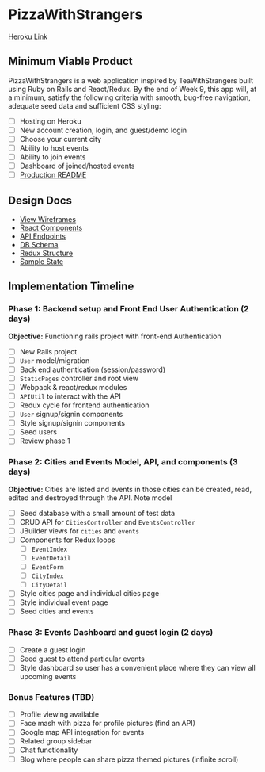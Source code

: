 # PizzaWithStrangers

[Heroku Link](#)

## Minimum Viable Product

PizzaWithStrangers is a web application inspired by TeaWithStrangers built using Ruby on Rails and React/Redux. By the end of Week 9, this app will, at a minimum, satisfy the following criteria with smooth, bug-free navigation, adequate seed data and sufficient CSS styling:
- [ ] Hosting on Heroku
- [ ] New account creation, login, and guest/demo login
- [ ] Choose your current city
- [ ] Ability to host events
- [ ] Ability to join events
- [ ] Dashboard of joined/hosted events
- [ ] [Production README](https://github.com/smgoy/PizzaWithStrangers/blob/master/README.rdoc)

## Design Docs

- [View Wireframes](https://github.com/smgoy/PizzaWithStrangers/tree/master/docs/wireframes)
- [React Components](https://github.com/smgoy/PizzaWithStrangers/blob/master/docs/component-heirarchy.md)
- [API Endpoints](https://github.com/smgoy/PizzaWithStrangers/blob/master/docs/api-endpoints.md)
- [DB Schema](https://github.com/smgoy/PizzaWithStrangers/blob/master/docs/schema.md)
- [Redux Structure](https://github.com/smgoy/PizzaWithStrangers/blob/master/docs/redux-structure.md)
- [Sample State](https://github.com/smgoy/PizzaWithStrangers/blob/master/docs/sample-state.md)

## Implementation Timeline

### Phase 1: Backend setup and Front End User Authentication (2 days)
**Objective:** Functioning rails project with front-end Authentication
- [ ] New Rails project
- [ ] `User` model/migration
- [ ] Back end authentication (session/password)
- [ ] `StaticPages` controller and root view
- [ ] Webpack & react/redux modules
- [ ] `APIUtil` to interact with the API
- [ ] Redux cycle for frontend authentication
- [ ] `User` signup/signin components
- [ ] Style signup/signin components
- [ ] Seed users
- [ ] Review phase 1

### Phase 2: Cities and Events Model, API, and components (3 days)
**Objective:** Cities are listed and events in those cities can be created, read, edited and destroyed through the API.
Note model
- [ ] Seed database with a small amount of test data
- [ ] CRUD API for `CitiesController` and `EventsController`
- [ ] JBuilder views for `cities` and `events`
- [ ] Components for Redux loops
  - [ ] `EventIndex`
  - [ ] `EventDetail`
  - [ ] `EventForm`
  - [ ] `CityIndex`
  - [ ] `CityDetail`
- [ ] Style cities page and individual cities page
- [ ] Style individual event page
- [ ] Seed cities and events

### Phase 3: Events Dashboard and guest login (2 days)
- [ ] Create a guest login
- [ ] Seed guest to attend particular events
- [ ] Style dashboard so user has a convenient place where they can view all upcoming events

### Bonus Features (TBD)
- [ ] Profile viewing available
- [ ] Face mash with pizza for profile pictures (find an API)
- [ ] Google map API integration for events
- [ ] Related group sidebar
- [ ] Chat functionality
- [ ] Blog where people can share pizza themed pictures (infinite scroll)

